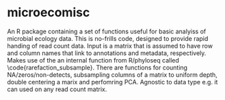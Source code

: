 # microecomisc
An R package containing a set of functions useful for basic analyiss of microbial ecology data. This is no-frills code, designed to provide rapid handing of read count data. Input is a matrix that is assumed to have row and column names that link to annotations and metadata, respectively. Makes use of the an internal function from R/phyloseq called \code{rarefaction_subsample}. There are functions for counting NA/zeros/non-detects, subsampling columns of a matrix to uniform depth, double centering a marix and perfomring PCA. Agnostic to data type e.g. it can used on any read count matrix.  
